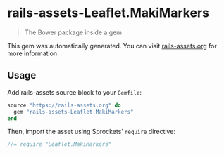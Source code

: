 # rails-assets-Leaflet.MakiMarkers

> The Bower package inside a gem

This gem was automatically generated. You can visit [rails-assets.org](https://rails-assets.org) for more information.

## Usage

Add rails-assets source block to your `Gemfile`:

```ruby
source "https://rails-assets.org" do
  gem "rails-assets-Leaflet.MakiMarkers"
end

```

Then, import the asset using Sprockets’ `require` directive:

```js
//= require "Leaflet.MakiMarkers"
```
